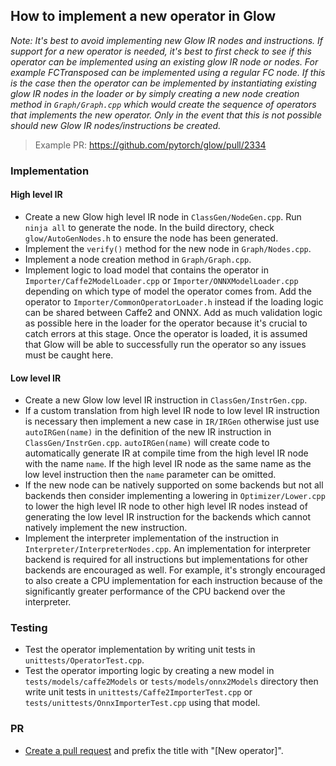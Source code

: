 ## How to implement a new operator in Glow

*Note: It's best to avoid implementing new Glow IR nodes and instructions. If support for a new operator is needed, it's best to first check to see if this operator can be implemented using an existing glow IR node or nodes. For example FCTransposed can be implemented using a regular FC node. If this is the case then the operator can be implemented by instantiating existing glow IR nodes in the loader or by simply creating a new node creation method in `Graph/Graph.cpp` which would create the sequence of operators that implements the new operator. Only in the event that this is not possible should new Glow IR nodes/instructions be created.*

> Example PR: https://github.com/pytorch/glow/pull/2334

### Implementation
#### High level IR
* Create a new Glow high level IR node in `ClassGen/NodeGen.cpp`. Run `ninja all` to generate the node. In the build directory, check `glow/AutoGenNodes.h` to ensure the node has been generated.
* Implement the `verify()` method for the new node in `Graph/Nodes.cpp`.
* Implement a node creation method in `Graph/Graph.cpp`.
* Implement logic to load model that contains the operator in `Importer/Caffe2ModelLoader.cpp` or `Importer/ONNXModelLoader.cpp` depending on which type of model the operator comes from. Add the operator to `Importer/CommonOperatorLoader.h` instead if the loading logic can be shared between Caffe2 and ONNX. Add as much validation logic as possible here in the loader for the operator because it's crucial to catch errors at this stage. Once the operator is loaded, it is assumed that Glow will be able to successfully run the operator so any issues must be caught here.
#### Low level IR
* Create a new Glow low level IR instruction in `ClassGen/InstrGen.cpp`.
* If a custom translation from high level IR node to low level IR instruction is necessary then implement a new case in `IR/IRGen` otherwise just use `autoIRGen(name)` in the definition of the new IR instruction in `ClassGen/InstrGen.cpp`. `autoIRGen(name)` will create code to automatically generate IR at compile time from the high level IR node with the name `name`. If the high level IR node as the same name as the low level instruction then the `name` parameter can be omitted.
* If the new node can be natively supported on some backends but not all backends then consider implementing a lowering in `Optimizer/Lower.cpp` to lower the high level IR node to other high level IR nodes instead of generating the low level IR instruction for the backends which cannot natively implement the new instruction.
* Implement the interpreter implementation of the instruction in `Interpreter/InterpreterNodes.cpp`. An implementation for interpreter backend is required for all instructions but implementations for other backends are encouraged as well. For example, it's strongly encouraged to also create a CPU implementation for each instruction because of the significantly greater performance of the CPU backend over the interpreter.

### Testing
* Test the operator implementation by writing unit tests in `unittests/OperatorTest.cpp`.
* Test the operator importing logic by creating a new model in `tests/models/caffe2Models` or `tests/models/onnx2Models` directory then write unit tests in `unittests/Caffe2ImporterTest.cpp` or `tests/unittests/OnnxImporterTest.cpp` using that model.

### PR
* [Create a pull request](../PULL_REQUEST.md) and prefix the title with "[New operator]".

